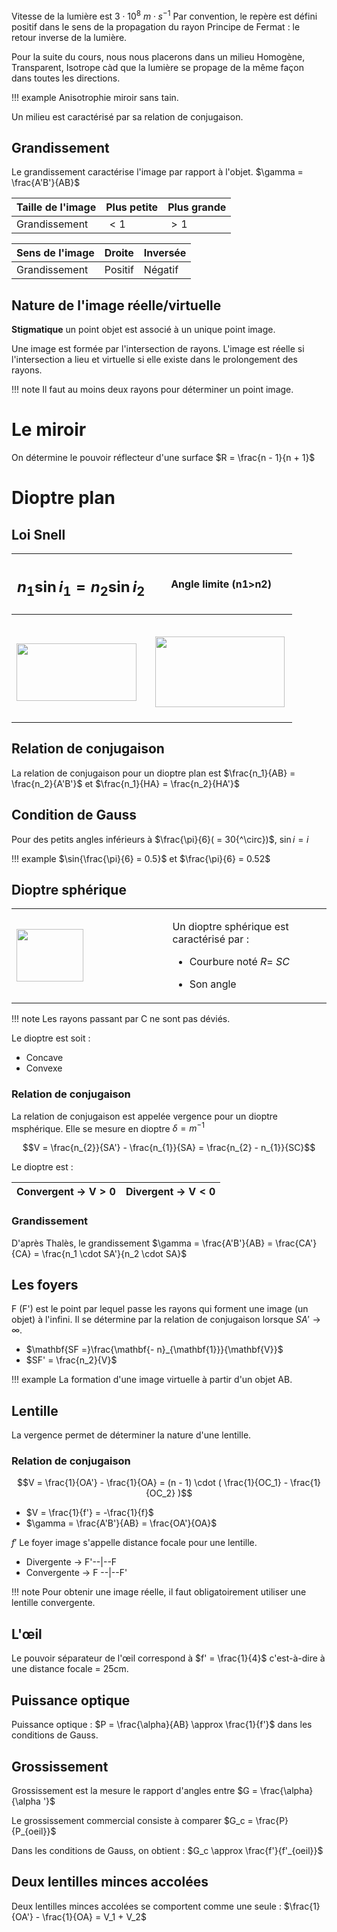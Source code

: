Vitesse de la lumière est $3 \cdot 10^8\ m \cdot s^{- 1}$
Par convention, le repère est défini positif dans le sens de la propagation du rayon
Principe de Fermat : le retour inverse de la lumière. 

Pour la suite du cours, nous nous placerons dans un milieu Homogène, Transparent, Isotrope càd que la lumière se propage de la même façon dans toutes les directions.

!!! example
	Anisotrophie miroir sans tain.

Un milieu est caractérisé par sa relation de conjugaison.

## Grandissement

Le grandissement caractérise l'image par rapport à l'objet.
$\gamma = \frac{A'B'}{AB}$

| Taille de l'image | Plus petite | Plus grande |
|-------------------|-------------|-------------|
| Grandissement     | $\lt 1$         | $\gt 1$        |

| Sens de l'image | Droite  | Inversée |
|-----------------|---------|----------|
| Grandissement   | Positif | Négatif  |

## Nature de l'image réelle/virtuelle

__Stigmatique__ un point objet est associé à un unique point image.

Une image est formée par l'intersection de rayons. L'image est réelle si l'intersection a lieu et virtuelle si elle existe dans le prolongement
des rayons.

!!! note
Il faut au moins deux rayons pour déterminer un point
image.

#  Le miroir

On détermine le pouvoir réflecteur d'une surface $R = \frac{n - 1}{n + 1}$

# Dioptre plan

## Loi Snell

<table>
<colgroup>
<col style="width: 49%" />
<col style="width: 50%" />
</colgroup>
<thead>
<tr class="header">
<th><h2 id="n_1sin-i_1-n_2sin-i_2"><span
class="math display"><em>n</em><sub>1</sub>sin <em>i</em><sub>1</sub> = <em>n</em><sub>2</sub>sin <em>i</em><sub>2</sub></span></h2></th>
<th>Angle limite (n1&gt;n2)</th>
</tr>
</thead>
<tbody>
<tr class="odd">
<td><h2 id="section"><img src="media/image4.jpeg"
style="width:2.00347in;height:0.95833in" /></h2></td>
<td><h2 id="section-1"><img src="media/image5.png"
style="width:2.15625in;height:1.17571in" /></h2></td>
</tr>
</tbody>
</table>

## Relation de conjugaison

La relation de conjugaison pour un dioptre plan est $\frac{n_1}{AB} = \frac{n_2}{A'B'}$ et $\frac{n_1}{HA} = \frac{n_2}{HA'}$

## Condition de Gauss

Pour des petits angles inférieurs à $\frac{\pi}{6}( = 30{^\circ})$,
$\sin i = i$

!!! example
$\sin{\frac{\pi}{6} = 0.5}$ et $\frac{\pi}{6} = 0.52$

## Dioptre sphérique

<table>
<colgroup>
<col style="width: 49%" />
<col style="width: 50%" />
</colgroup>
<tbody>
<tr class="odd">
<td><img src="media/image6.jpeg"
style="width:1.1125in;height:0.875in" /></td>
<td><p>Un dioptre sphérique est caractérisé par :</p>
<ul>
<li><p>Courbure noté <span
class="math inline"><em>R</em>= <em>S</em><em>C</em></span></p></li>
<li><p>Son angle</p></li>
</ul></td>
</tr>
</tbody>
</table>

!!! note
Les rayons passant par C ne sont pas déviés.

Le dioptre est soit :

* Concave
* Convexe

### Relation de conjugaison

La relation de conjugaison est appelée vergence pour un dioptre msphérique. Elle se mesure en dioptre $\delta = m^{- 1}$

$$V = \frac{n_{2}}{SA'} - \frac{n_{1}}{SA} = \frac{n_{2} - n_{1}}{SC}$$

Le dioptre est :

| Convergent → $\mathbf{V > 0}$ | Divergent → $\mathbf{V < 0}$ |
|-------------------------------|------------------------------|

### Grandissement

D'après Thalès, le grandissement
$\gamma = \frac{A'B'}{AB} = \frac{CA'}{CA} = \frac{n_1 \cdot SA'}{n_2 \cdot SA}$

## Les foyers

F (F') est le point par lequel passe les rayons qui forment une image (un objet) à l'infini. Il se détermine par la relation de conjugaison lorsque $SA' \rightarrow \infty$.

* $\mathbf{SF =}\frac{\mathbf{- n}_{\mathbf{1}}}{\mathbf{V}}$
* $SF' = \frac{n_2}{V}$

!!! example
La formation d'une image virtuelle à partir d'un objet AB.

## Lentille

La vergence permet de déterminer la nature d'une lentille.

### Relation de conjugaison

$$V = \frac{1}{OA'} - \frac{1}{OA} = (n - 1) \cdot ( \frac{1}{OC_1} - \frac{1}{OC_2} )$$

* $V = \frac{1}{f'} = -\frac{1}{f}$
* $\gamma = \frac{A'B'}{AB} = \frac{OA'}{OA}$

$f'$ Le foyer image s'appelle distance focale pour une lentille.

* Divergente → F'\--\|\--F
* Convergente → F \--\|\--F'

!!! note
Pour obtenir une image réelle, il faut obligatoirement utiliser une lentille convergente.

## L'œil

Le pouvoir séparateur de l'œil correspond à $f' = \frac{1}{4}$
c'est-à-dire à une distance focale = 25cm.

## Puissance optique

Puissance optique : $P = \frac{\alpha}{AB} \approx \frac{1}{f'}$ dans
les conditions de Gauss.

## Grossissement

Grossissement est la mesure le rapport d'angles entre $G = \frac{\alpha}{\alpha '}$

Le grossissement commercial consiste à comparer $G_c = \frac{P}{P_{oeil}}$

Dans les conditions de Gauss, on obtient : $G_c \approx \frac{f'}{f'_{oeil}}$

## Deux lentilles minces accolées

Deux lentilles minces accolées se comportent comme une seule : $\frac{1}{OA'} - \frac{1}{OA} = V_1 + V_2$
